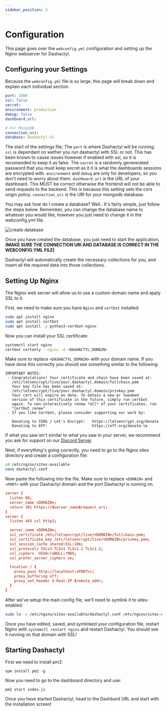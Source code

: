 ```yaml
---
sidebar_position: 3
---
```


# Configuration
This page goes over the `webconfig.yml` configuration and setting up the Nginx webserver for Dashactyl.

## Configuring your Settings
Because the `webconfig.yml` file is so large, this page will break down and explain each individual section.

```yaml
port: 3000
ssl: false
secret: 
environment: production
debug: false
dashboard_url: 

# For MongoDB
connection_uri: 
database: Dashactyl-v2
```

The start of the settings file; The `port` is where Dashactyl will be running. `ssl` is dependant on wether you run dashactyl with SSL or not. This has been known to cause issues however if enabled with ssl, so it is recomended to keep it as false. The `secret` is a randomly genererated password that you must keep secret as it it is what the dashboards sessions are encrypted with. `environment` and `debug` are only for developers, so you don't need to worry about them. `dashboard_url` is the URL of your dashboard. This MUST be correct otherwise the frontend will not be able to send requests to the backend. This is because this setting sets the cors origin policy. `connection_uri` is the URI for your mongodb database.

You may ask how do I create a database? Well.. It's fairly simple, just follow the steps below. Remember, you can change the database name to whatever you would like, however you just need to change it in the webconfig.yml file.

![create database](/img/create_database.png)

Once you have created the database, you just need to start the application, **(MAKE SURE THE CONNECTION URI AND DATABASE IS CORRECT IN THE WEBCONFIG.YML FILE)**

Dashactyl will automatically create the necessary collections for you, and insert all the required data into those collections.

## Setting Up Nginx
The Nginx web server will allow us to use a custom domain name and apply SSL to it.

First, we need to make sure you have `Nginx` and `certbot` installed:
```bash
sudo apt install nginx
sudo apt install certbot
sudo apt install -y python3-certbot-nginx
```

Now you can install your SSL certificate:
```bash
systemctl start nginx
certbot certonly --nginx -d <DASHACTYL_DOMAIN>
```

Make sure to replace `<DASHACTYL_DOMAIN>` with your domain name. If you have done this correctly you should see something similar to the following:
```
IMPORTANT NOTES:
 - Congratulations! Your certificate and chain have been saved at:
   /etc/letsencrypt/live/your.dashactyl.domain/fullchain.pem
   Your key file has been saved at:
   /etc/letsencrypt/live/your.dashactyl.domain/privkey.pem
   Your cert will expire on date. To obtain a new or tweaked
   version of this certificate in the future, simply run certbot
   again. To non-interactively renew *all* of your certificates, run
   "certbot renew"
 - If you like Certbot, please consider supporting our work by:

   Donating to ISRG / Let's Encrypt:   https://letsencrypt.org/donate
   Donating to EFF:                    https://eff.org/donate-le
```
If what you saw isn't similar to what you saw in your server, we recommend you ask for support on our [Discord Server](https://discord.gg/wwpRNvkMHA).

Next, if everything's going correctly, you need to go to the Nginx sites directory and create a configuration file:
```bash
cd /etc/nginx/sites-available
nano dashactyl.conf
```

Now paste the following into the file. Make sure to replace `<DOMAIN>` and `<PORT>` with your Dashactyl domain and the port Dashactyl is running on.
```conf
server {
  listen 80;
  server_name <DOMAIN>;
  return 301 https://$server_name$request_uri;
}
server {
  listen 443 ssl http2;

  server_name <DOMAIN>;
  ssl_certificate /etc/letsencrypt/live/<DOMAIN>/fullchain.pem;
  ssl_certificate_key /etc/letsencrypt/live/<DOMAIN>/privkey.pem;
  ssl_session_cache shared:SSL:10m;
  ssl_protocols SSLv3 TLSv1 TLSv1.1 TLSv1.2;
  ssl_ciphers  HIGH:!aNULL:!MD5;
  ssl_prefer_server_ciphers on;

  location / {
    proxy_pass http://localhost:<PORT>/;
    proxy_buffering off;
    proxy_set_header X-Real-IP $remote_addr;
  }
}
```
After we've setup the main config file, we'll need to symlink it to sites-enabled:
```bash
sudo ln -s /etc/nginx/sites-available/dashactyl.conf /etc/nginx/sites-enabled/dashactyl.conf
```

  Once you have edited, saved, and symlinked your configuration file, restart Nginx with `systemctl restart nginx` and restart Dashactyl. You should see it running on that domain with SSL!
  
## Starting Dashactyl

First we need to install pm2:
```
npm install pm2 -g
```
Now you need to go to the dashboard directory and use:
```
pm2 start index.js
```

Once you have started Dashactyl, head to the Dashbard URL and start with the installation screen!
